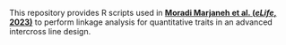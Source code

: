 This repository provides R scripts used in [**Moradi Marjaneh et al. (*eLife*, 2023)**](https://elifesciences.org/articles/83606) to perform linkage analysis for quantitative traits in an advanced intercross line design.
